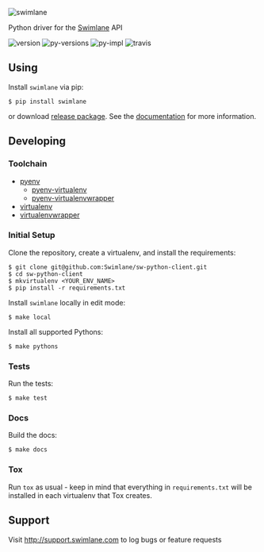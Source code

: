 ![swimlane](https://raw.githubusercontent.com/Swimlane/sw-python-client/master/docs/logo.png)

Python driver for the [Swimlane](http://www.swimlane.com) API

![version](https://img.shields.io/pypi/v/swimlane.svg) ![py-versions](https://img.shields.io/pypi/pyversions/swimlane.svg) ![py-impl](https://img.shields.io/pypi/implementation/swimlane.svg) ![travis](https://travis-ci.org/Swimlane/sw-python-client.svg?branch=master)

## Using

Install `swimlane` via pip:

```
$ pip install swimlane
```

or download [release package](https://github.com/Swimlane/sw-python-client/releases). See the  [documentation](http://swimlane-python-client.readthedocs.org) for more information.

## Developing

### Toolchain

* [pyenv](https://github.com/yyuu/pyenv)
    * [pyenv-virtualenv](https://github.com/yyuu/pyenv-virtualenv)
    * [pyenv-virtualenvwrapper](https://github.com/yyuu/pyenv-virtualenvwrapper)
* [virtualenv](https://virtualenv.readthedocs.org/en/latest/)
* [virtualenvwrapper](http://virtualenvwrapper.readthedocs.org/)

### Initial Setup

Clone the repository, create a virtualenv, and install the requirements:

```
$ git clone git@github.com:Swimlane/sw-python-client.git
$ cd sw-python-client
$ mkvirtualenv <YOUR_ENV_NAME>
$ pip install -r requirements.txt
```

Install `swimlane` locally in edit mode:

```
$ make local
```

Install all supported Pythons:

```
$ make pythons
```

### Tests

Run the tests:

```
$ make test
```

### Docs

Build the docs:

```
$ make docs
```

### Tox

Run `tox` as usual - keep in mind that everything in `requirements.txt` will
be installed in each virtualenv that Tox creates.

## Support
Visit http://support.swimlane.com to log bugs or feature requests
